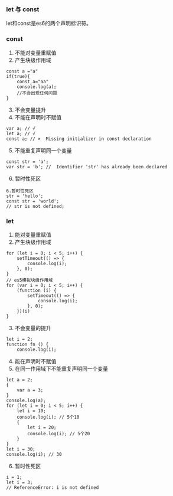 ### let 与 const
let和const是es6的两个声明标识符。
### const 
1. 不能对变量重赋值
2. 产生块级作用域

```
const a ="a"
if(true){
    const a="aa"
    console.log(a);
    //不会出现任何问题
}
```

3. 不会变量提升
4. 不能在声明时不赋值
```
var a; // √
let a; // √
const a; // ×  Missing initializer in const declaration
```
5. 不能重复声明同一个变量
```
const str = 'a';
var str = 'b'; //  Identifier 'str' has already been declared
```

6. 暂时性死区

```
6.暂时性死区
str = 'hello';
const str = 'world';
// str is not defined;
```
### let
1. 能对变量重赋值
2. 产生块级作用域

```
for (let i = 0; i < 5; i++) {
    setTimeout(() => {
        console.log(i);
    }, 0);
}
// es5模拟块级作用域
for (var i = 0; i < 5; i++) {
    (function (i) {
        setTimeout(() => {
            console.log(i);
        }, 0);
    })(i)
}
```

3. 不会变量的提升

```
let i = 2;
function fn () {
    console.log(i);
```

4. 能在声明时不赋值
5. 在同一作用域下不能重复声明同一个变量

```
let a = 2;
{
    var a = 3;
}
console.log(a);
for (let i = 0; i < 5; i++) {
    let i = 10;
    console.log(i); // 5个10
    {
        let i = 20;
        console.log(i); // 5个20
    }
}
let i = 30;
console.log(i); // 30
```

6. 暂时性死区

```
i = 1;
let i = 3;
// ReferenceError: i is not defined
```


